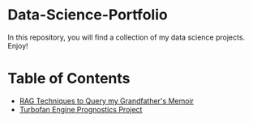 # Data-Science-Portfolio

In this repository, you will find a collection of my data science projects. Enjoy!

# Table of Contents

- [RAG Techniques to Query my Grandfather's Memoir](https://github.com/MattPickard/Data-Science-Portfolio/tree/main/Memior%20Project)
- [Turbofan Engine Prognostics Project](https://github.com/MattPickard/Data-Science-Portfolio/tree/main/Turbofan%20Engine%20Prognostics%20Project)

